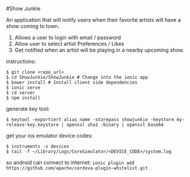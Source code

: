 #Show Junkie

An application that will notify users when their favorite artists will have a show coming to town.

1. Allows a user to login with email / password
2. Allow user to select artist Preferences / Likes
3. Get notified when an artist will be playing in a nearby upcoming show.

instructions:

```
$ git clone <repo_url>
$ cd ShowJunkie/ShowJunkie # Change into the ionic app
$ bower install # Install client side dependencies
$ ionic serve
$ cd server
$ npm install
```



generate key tool:
```
$ keytool -exportcert alias_name -storepass showjunkie -keystore my-release-key.keystore | openssl sha1 -binary | openssl base64
```

get your ios emulator device codes:
```
$ instruments -s devices
$ tail -f ~/Library/Logs/CoreSimulator/<DEVICE_CODE>/system.log
```

so android can connect to internet:
`ionic plugin add https://github.com/apache/cordova-plugin-whitelist.git`